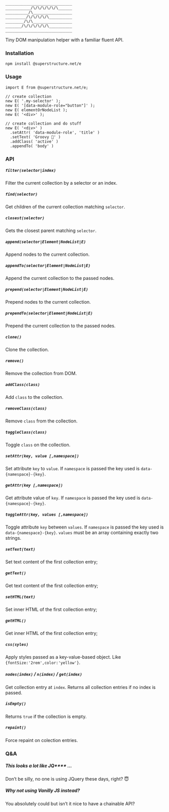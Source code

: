 `````
_____________________________
___________/\/\/\/\/\/\______
__________/\_________________
_________/\/\/\/\/\__________
________/\/\_________________
_______/\/\/\/\/\/\__________
_____________________________

`````

Tiny DOM manipulation helper with a familiar fluent API.

### Installation

`npm install @superstructure.net/e`


### Usage

`````
import E from @superstructure.net/e;

// create collection
new E( '.my-selector' );
new E( '[data-module-role="button"]' );
new E( elementOrNodeList );
new E( '<div>' );

// create collection and do stuff
new E( '<div>' )
  .setAttr( 'data-module-role', 'title' )
  .setText( 'Groovy 🎷' )
  .addClass( 'active' )
  .appendTo( 'body' )
`````


### API

##### `filter(selector|index)`

Filter the current collection by a selector or an index.

##### `find(selector)`
Get children of the current collection matching `selector`.

##### `closest(selector)`
Gets the closest parent matching `selector`.

##### `append(selector|Element|NodeList|E)`
Append nodes to the current collection.

##### `appendTo(selector|Element|NodeList|E)`
Append the current collection to the passed nodes.

#####  `prepend(selector|Element|NodeList|E)`
Prepend nodes to the current collection.

##### `prependTo(selector|Element|NodeList|E)`
Prepend the current collection to the passed nodes.

##### `clone()`
Clone the collection.

##### `remove()`
Remove the collection from DOM.

##### `addClass(class)`
Add `class` to the collection.

##### `removeClass(class)`
Remove `class` from the collection.

##### `toggleClass(class)`
Toggle `class` on the collection.

##### `setAttr(key, value [,namespace])`
Set attribute `key` to `value`. If `namespace` is passed the key used is `data-{namespace}-{key}`.

##### `getAttr(key [,namespace])`
Get attribute value of `key`. If `namespace` is passed the key used is `data-{namespace}-{key}`.

##### `toggleAttr(key, values [,namespace])`
Toggle attribute `key` between `values`. If `namespace` is passed the key used is `data-{namespace}-{key}`.
`values` must be an array containing exactly two strings.


##### `setText(text)`
Set text content of the first collection entry;

##### `getText()`
Get text content of the first collection entry;

##### `setHTML(text)`
Set inner HTML of the first collection entry;

##### `getHTML()`
Get inner HTML of the first collection entry;

##### `css(syles)`
Apply styles passed as a key-value-based object. Like `{fontSize:'2rem',color:'yellow'}`.

##### `nodes(index)` / `n(index)` / `get(index)`
Get collection entry at `index`. Returns all collection entries if no index is passed.

##### `isEmpty()`
Returns `true` if the collection is empty.

##### `repaint()`
Force repaint on colection entries.

### Q&A

#####  This looks a lot like JQ**** ...
Don’t be silly, no one is using JQuery these days, right? 😇

##### Why not using Vanilly JS instead?
You absolutely could but isn’t it nice to have a chainable API?

